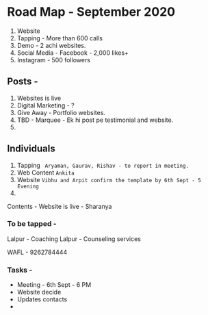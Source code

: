 # Road Map - September 2020

1. Website 
2. Tapping - More than 600 calls
3. Demo - 2 achi websites.
4. Social Media - Facebook - 2,000 likes+ 
5. Instagram - 500 followers


## Posts - 
1. Websites is live
2. Digital Marketing - ?
3. Give Away - Portfolio websites.
4. TBD - Marquee - Ek hi post pe testimonial and website.
5. 

## Individuals 
1. Tapping
   ``` Aryaman, Gaurav, Rishav - to report in meeting.```
2. Web Content
   `Ankita`
3. Website
    `Vibhu and Arpit confirm the template by 6th Sept - 5 Evening`
4. 


Contents - 
Website is live - Sharanya














### To be tapped - 
Lalpur - Coaching 
Lalpur - Counseling services

WAFL - 9262784444


### Tasks - 
- Meeting - 6th Sept - 6 PM
- Website decide
- Updates contacts
- 
